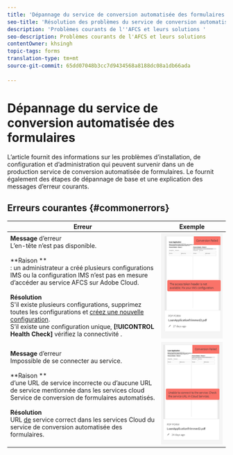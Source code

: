 ```yaml
---
title: 'Dépannage du service de conversion automatisée des formulaires '
seo-title: 'Résolution des problèmes du service de conversion automatisée des formulaires (AFCS) '
description: 'Problèmes courants de l''AFCS et leurs solutions '
seo-description: Problèmes courants de l'AFCS et leurs solutions
contentOwner: khsingh
topic-tags: forms
translation-type: tm+mt
source-git-commit: 65dd07048b3cc7d9434568a8188dc08a1db66ada

---
```



# Dépannage du service de conversion automatisée des formulaires


L’article fournit des informations sur les problèmes d’installation, de configuration et d’administration qui peuvent survenir dans un de production  service de conversion automatisée de formulaires. Le  fournit également des étapes de dépannage de base et une explication des messages d’erreur courants.

## Erreurs courantes {#commonerrors}

| Erreur | Exemple |
|--- |--- |
| **Message** d’erreur <br> L’en-tête  n’est pas disponible. <br><br>**Raison **<br>: un administrateur a créé plusieurs configurations IMS ou la configuration IMS n’est pas en mesure d’accéder au service AFCS sur Adobe Cloud.<br><br>**Résolution**<br> S&#39;il existe plusieurs configurations, supprimez toutes les configurations et [créez une nouvelle configuration](configure-service.md#obtainpubliccertificates). <br> S’il existe une configuration unique, **[!UICONTROL Health Check]** vérifiez la connectivité [](configure-service.md#createintegrationoption). | ![Formulaire coloré](assets/invalid-ims-configuration.png) |
| **Message** d’erreur <br> Impossible de se connecter au service.  <br><br>**Raison **<br>d’une URL de service incorrecte ou d’aucune URL de service mentionnée dans les services cloud Service de conversion de formulaires automatisés.<br><br>**Résolution**<br> URL [de](configure-service.md#configure-the-cloud-service) service correct dans les services Cloud du service de conversion automatisée des formulaires. | ![Formulaire coloré](assets/wrong-endpoint-configured.png) |
